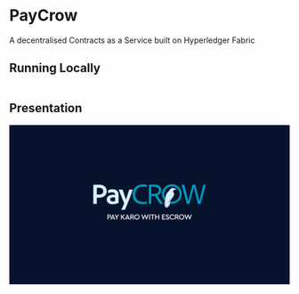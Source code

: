 
# PayCrow

A decentralised Contracts as a Service built on Hyperledger Fabric


## Running Locally


```bash

```


## Presentation

![1](https://raw.githubusercontent.com/vinaysingh8866/ScrowBazzar/master/presentation/PayCrow1.png)


